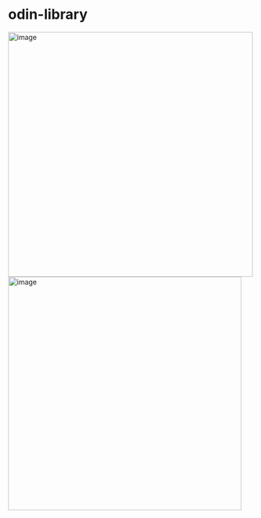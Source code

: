 # odin-library



<img width="499" alt="image" src="https://github.com/CodeLHC/odin-library/assets/105123890/15c4ea7b-4947-4094-a2dc-c63d2524acc4">


<img width="476" alt="image" src="https://github.com/CodeLHC/odin-library/assets/105123890/d854b918-3bed-41d8-a8f1-a4a847c8213c">
